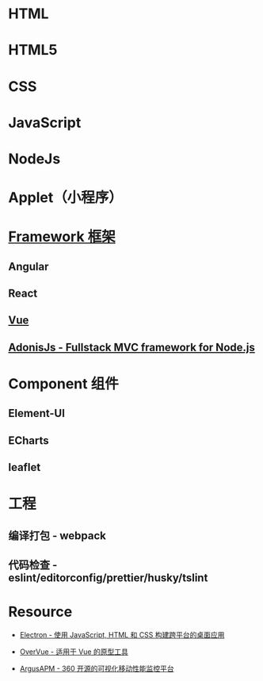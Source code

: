 
# HTML

# HTML5

# CSS

# JavaScript

# NodeJs

# Applet（小程序）

# [Framework 框架](Framework/README.md)
## Angular
## React
## [Vue](Framework/Vue/README.md)

## [AdonisJs - Fullstack MVC framework for Node.js](https://github.com/adonisjs)

# Component 组件
## Element-UI
## ECharts
## leaflet

# 工程
## 编译打包 - webpack
## 代码检查 - eslint/editorconfig/prettier/husky/tslint

# Resource
* [Electron - 使用 JavaScript, HTML 和 CSS 构建跨平台的桌面应用](https://electronjs.org/)

* [OverVue - 适用于 Vue 的原型工具](https://github.com/TeamOverVue/OverVue)
* [ArgusAPM - 360 开源的可视化移动性能监控平台](https://github.com/Qihoo360/ArgusAPM)
